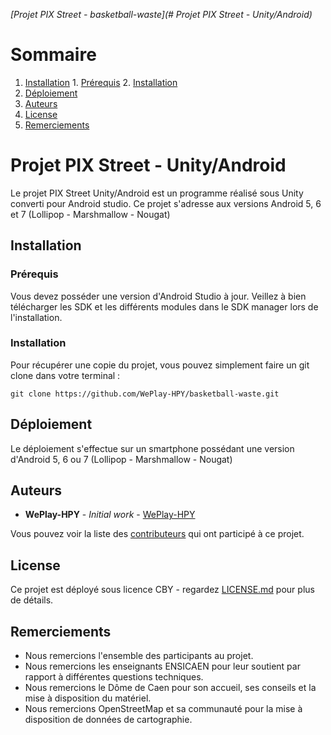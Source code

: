 *[Projet PIX Street - basketball-waste](# Projet PIX Street - Unity/Android)*
# Sommaire
  1. [Installation](Installation)
    1. [Prérequis](Prérequis)
    2. [Installation](Installation)
  2. [Déploiement](Déploiement)
  3. [Auteurs](Auteurs)
  4. [License](License)
  5. [Remerciements](Remerciements)

# Projet PIX Street - Unity/Android

Le projet PIX Street Unity/Android est un programme réalisé sous Unity converti pour Android studio.
Ce projet s'adresse aux versions Android 5, 6 et 7 (Lollipop - Marshmallow - Nougat)

## Installation

### Prérequis

Vous devez posséder une version d'Android Studio à jour. Veillez à bien télécharger les SDK et les différents modules dans le SDK manager lors de l'installation.

### Installation

Pour récupérer une copie du projet, vous pouvez simplement faire un git clone dans votre terminal :

```
git clone https://github.com/WePlay-HPY/basketball-waste.git
```

## Déploiement

Le déploiement s'effectue sur un smartphone possédant une version d'Android 5, 6 ou 7 (Lollipop - Marshmallow - Nougat)

## Auteurs

* **WePlay-HPY** - *Initial work* - [WePlay-HPY](https://github.com/WePlay-HPY)

Vous pouvez voir la liste des [contributeurs](https://github.com/WePlay-HPY/basketball-waste.git/contributors) qui ont participé à ce projet.

## License

Ce projet est déployé sous licence CBY - regardez [LICENSE.md](LICENSE.md) pour plus de détails.

## Remerciements

* Nous remercions l'ensemble des participants au projet.
* Nous remercions les enseignants ENSICAEN pour leur soutient par rapport à différentes questions techniques.
* Nous remercions le Dôme de Caen pour son accueil, ses conseils et la mise à disposition du matériel.
* Nous remercions OpenStreetMap et sa communauté pour la mise à disposition de données de cartographie.
